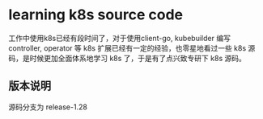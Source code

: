 # learning k8s source code
  工作中使用k8s已经有段时间了，对于使用client-go, kubebuilder 编写 controller, operator 等 k8s 扩展已经有一定的经验，也零星地看过一些
k8s 源码，是时候更加全面体系地学习 k8s 了，于是有了点兴致专研下 k8s 源码。

## 版本说明
  源码分支为 release-1.28 